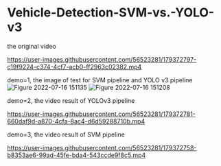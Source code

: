 # Vehicle-Detection-SVM-vs.-YOLO-v3

the original video

https://user-images.githubusercontent.com/56523281/179372797-c19f9224-c374-4cf7-acb0-ff2963c02382.mp4

demo=1, the image of test for SVM pipeline and YOLO v3 pipeline
![Figure 2022-07-16 151135](https://user-images.githubusercontent.com/56523281/179373458-be6330b7-5c40-42af-8021-c85a3103e655.png)
![Figure 2022-07-16 151208](https://user-images.githubusercontent.com/56523281/179373467-792fc549-129e-4478-8fb5-6fbfceb3caf1.png)

demo=2, the video result of YOLOv3 pipeline

https://user-images.githubusercontent.com/56523281/179372781-660daf9d-a870-4cfa-8ac4-d6d59288710b.mp4

demo=3, the video result of SVM pipeline

https://user-images.githubusercontent.com/56523281/179372758-b8353ae6-99ad-45fe-bda4-543ccde9f8c5.mp4
